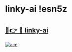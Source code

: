 # linky-ai !esn5z

# <h2><a href="https://szvcp1.esa.edu.pl?title=linky-ai&ref=esn5z">🔗👉 🔴 linky-ai</a></h2>

[![acn](https://github.com/user-attachments/assets/0f9c940e-d8b0-45ae-aac7-cd30a18b3e1c)](https://szvcp1.esa.edu.pl?title=linky-ai&ref=esn5z)


